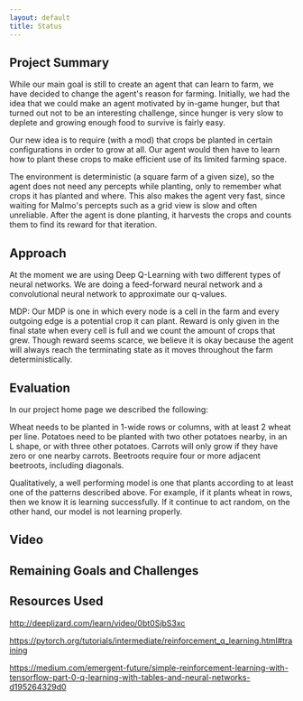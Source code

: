 ```yaml
---
layout: default
title: Status
---
```


## Project Summary

While our main goal is still to create an agent that can learn to farm, we have decided to change the agent's reason for farming. Initially, we had the idea that we could make an agent motivated by in-game hunger, but that turned out not to be an interesting challenge, since hunger is very slow to deplete and growing enough food to survive is fairly easy.

Our new idea is to require (with a mod) that crops be planted in certain configurations in order to grow at all. Our agent would then have to learn how to plant these crops to make efficient use of its limited farming space.

The environment is deterministic (a square farm of a given size), so the agent does not need any percepts while planting, only to remember what crops it has planted and where. This also makes the agent very fast, since waiting for Malmo's percepts such as a grid view is slow and often unreliable. After the agent is done planting, it harvests the crops and counts them to find its reward for that iteration.

## Approach
At the moment we are using Deep Q-Learning with two different types of neural networks. We are doing a feed-forward neural network and a convolutional neural network to approximate our q-values. 

MDP:
Our MDP is one in which every node is a cell in the farm and every outgoing edge is a potential crop it can plant. Reward is only given in the final state when every cell is full and we count the amount of crops that grew. Though reward seems scarce, we believe it is okay because the agent will always reach the terminating state as it moves throughout the farm deterministically.

## Evaluation
In our project home page we described the following: 

Wheat needs to be planted in 1-wide rows or columns, with at least 2 wheat per line.
Potatoes need to be planted with two other potatoes nearby, in an L shape, or with three other potatoes.
Carrots will only grow if they have zero or one nearby carrots.
Beetroots require four or more adjacent beetroots, including diagonals.

Qualitatively, a well performing model is one that plants according to at least one of the patterns described above. For example, if it plants wheat in rows, then we know it is learning successfully. If it continue to act random, on the other hand, our model is not learning properly.

## Video

## Remaining Goals and Challenges

## Resources Used
http://deeplizard.com/learn/video/0bt0SjbS3xc

https://pytorch.org/tutorials/intermediate/reinforcement_q_learning.html#training

https://medium.com/emergent-future/simple-reinforcement-learning-with-tensorflow-part-0-q-learning-with-tables-and-neural-networks-d195264329d0

